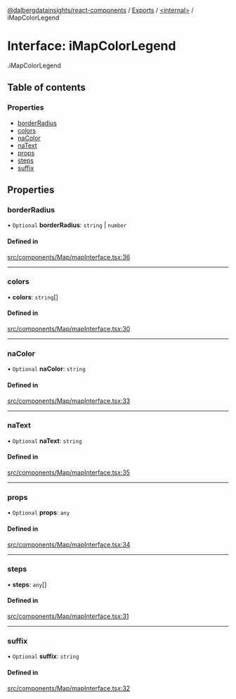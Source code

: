 [@dalbergdatainsights/react-components](../README.md) / [Exports](../modules.md) / [<internal\>](../modules/internal_.md) / iMapColorLegend

# Interface: iMapColorLegend

[<internal>](../modules/internal_.md).iMapColorLegend

## Table of contents

### Properties

- [borderRadius](internal_.iMapColorLegend.md#borderradius)
- [colors](internal_.iMapColorLegend.md#colors)
- [naColor](internal_.iMapColorLegend.md#nacolor)
- [naText](internal_.iMapColorLegend.md#natext)
- [props](internal_.iMapColorLegend.md#props)
- [steps](internal_.iMapColorLegend.md#steps)
- [suffix](internal_.iMapColorLegend.md#suffix)

## Properties

### borderRadius

• `Optional` **borderRadius**: `string` \| `number`

#### Defined in

[src/components/Map/mapInterface.tsx:36](https://github.com/DalbergDataInsights/react-components/blob/7951db8/src/components/Map/mapInterface.tsx#L36)

___

### colors

• **colors**: `string`[]

#### Defined in

[src/components/Map/mapInterface.tsx:30](https://github.com/DalbergDataInsights/react-components/blob/7951db8/src/components/Map/mapInterface.tsx#L30)

___

### naColor

• `Optional` **naColor**: `string`

#### Defined in

[src/components/Map/mapInterface.tsx:33](https://github.com/DalbergDataInsights/react-components/blob/7951db8/src/components/Map/mapInterface.tsx#L33)

___

### naText

• `Optional` **naText**: `string`

#### Defined in

[src/components/Map/mapInterface.tsx:35](https://github.com/DalbergDataInsights/react-components/blob/7951db8/src/components/Map/mapInterface.tsx#L35)

___

### props

• `Optional` **props**: `any`

#### Defined in

[src/components/Map/mapInterface.tsx:34](https://github.com/DalbergDataInsights/react-components/blob/7951db8/src/components/Map/mapInterface.tsx#L34)

___

### steps

• **steps**: `any`[]

#### Defined in

[src/components/Map/mapInterface.tsx:31](https://github.com/DalbergDataInsights/react-components/blob/7951db8/src/components/Map/mapInterface.tsx#L31)

___

### suffix

• `Optional` **suffix**: `string`

#### Defined in

[src/components/Map/mapInterface.tsx:32](https://github.com/DalbergDataInsights/react-components/blob/7951db8/src/components/Map/mapInterface.tsx#L32)
